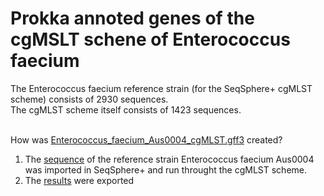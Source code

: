 # Prokka annoted genes of the cgMSLT schene of Enterococcus faecium
The Enterococcus faecium reference strain (for the SeqSphere+ cgMLST scheme) consists of 2930 sequences.<br>
The cgMLST scheme itself consists of 1423 sequences.<br><br>

How was [Enterococcus_faecium_Aus0004_cgMLST.gff3](https://github.com/zmeel/cgMSLT-Entfae/blob/main/Enterococcus_faecium_Aus0004_cgMLST.gff3) created?<br>
1) The [sequence](https://raw.githubusercontent.com/zmeel/cgMSLT-Entfae/main/Enterococcus%20faecium%20strain%20Aus0004.fasta) of the reference strain Enterococcus faecium Aus0004 was imported in SeqSphere+ and run throught the cgMLST scheme.<br>
2) The [results](https://github.com/zmeel/cgMSLT-Entfae/blob/main/Enterococcus_faecium_cgMLST_scheme.fasta) were exported 
